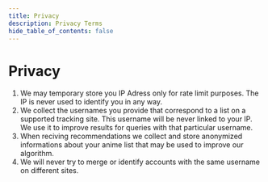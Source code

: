 ```yaml
---
title: Privacy
description: Privacy Terms
hide_table_of_contents: false
---
```


# Privacy

1. We may temporary store you IP Adress only for rate limit purposes. The IP is never used to identify you in any way.
2. We collect the usernames you provide that correspond to a list on a supported tracking site. This username will be never linked to your IP. We use it to improve results for queries with that particular username.
3. When reciving recommendations we collect and store anonymized informations about your anime list that may be used to improve our algorithm. 
4. We will never try to merge or identify accounts with the same username on different sites.
